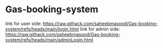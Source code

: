 # Gas-booking-system

link for user side: https://raw.githack.com/saheebmasood/Gas-booking-system/refs/heads/main/login.html
link for admin side: https://raw.githack.com/saheebmasood/Gas-booking-system/refs/heads/main/adminLogin.html
